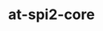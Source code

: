 ---
title: "at-spi2-core"
layout: cache
categories: [package, develop]
meta: {"compilers": ["gcc@=11.4.0"], "num_specs": 9, "num_specs_by_stack": {"e4s": 9, "root": 9}, "oss": ["ubuntu22.04"], "platforms": ["linux"], "stacks": ["e4s", "root"], "targets": ["x86_64_v3"], "versions": ["2.48.3"]}
spec_details: [{"compiler": "gcc@=11.4.0", "hash": "3rtu5y3uwogxbaugz5phoy3gw6hyxofe", "os": "ubuntu22.04", "platform": "linux", "size": "-", "stacks": ["e4s", "root"], "tarball": "https://binaries.spack.io/develop/build_cache/linux-ubuntu22.04-x86_64_v3/gcc-11.4.0/at-spi2-core-2.48.3/linux-ubuntu22.04-x86_64_v3-gcc-11.4.0-at-spi2-core-2.48.3-3rtu5y3uwogxbaugz5phoy3gw6hyxofe.spack", "target": "x86_64_v3", "variants": ["build_system=meson", "buildtype=release", "default_library=shared", "~strip"], "versions": ["2.48.3"]}, {"compiler": "gcc@=11.4.0", "hash": "6t24uhosmmyvh6fvc3r7bdav5qjlejnj", "os": "ubuntu22.04", "platform": "linux", "size": "-", "stacks": ["e4s", "root"], "tarball": "https://binaries.spack.io/develop/build_cache/linux-ubuntu22.04-x86_64_v3/gcc-11.4.0/at-spi2-core-2.48.3/linux-ubuntu22.04-x86_64_v3-gcc-11.4.0-at-spi2-core-2.48.3-6t24uhosmmyvh6fvc3r7bdav5qjlejnj.spack", "target": "x86_64_v3", "variants": ["build_system=meson", "buildtype=release", "default_library=shared", "~strip"], "versions": ["2.48.3"]}, {"compiler": "gcc@=11.4.0", "hash": "72llxa53b6s5iyykv5nt5zboupceb6dr", "os": "ubuntu22.04", "platform": "linux", "size": "-", "stacks": ["e4s", "root"], "tarball": "https://binaries.spack.io/develop/build_cache/linux-ubuntu22.04-x86_64_v3/gcc-11.4.0/at-spi2-core-2.48.3/linux-ubuntu22.04-x86_64_v3-gcc-11.4.0-at-spi2-core-2.48.3-72llxa53b6s5iyykv5nt5zboupceb6dr.spack", "target": "x86_64_v3", "variants": ["build_system=meson", "buildtype=release", "default_library=shared", "~strip"], "versions": ["2.48.3"]}, {"compiler": "gcc@=11.4.0", "hash": "akcm2e6efx6ic4dzrf565nwgmu6f6h5p", "os": "ubuntu22.04", "platform": "linux", "size": "-", "stacks": ["e4s", "root"], "tarball": "https://binaries.spack.io/develop/build_cache/linux-ubuntu22.04-x86_64_v3/gcc-11.4.0/at-spi2-core-2.48.3/linux-ubuntu22.04-x86_64_v3-gcc-11.4.0-at-spi2-core-2.48.3-akcm2e6efx6ic4dzrf565nwgmu6f6h5p.spack", "target": "x86_64_v3", "variants": ["build_system=meson", "buildtype=release", "default_library=shared", "~strip"], "versions": ["2.48.3"]}, {"compiler": "gcc@=11.4.0", "hash": "bxwt2prrabeyo4drfcrbyi2zak4zqqqt", "os": "ubuntu22.04", "platform": "linux", "size": "-", "stacks": ["e4s", "root"], "tarball": "https://binaries.spack.io/develop/build_cache/linux-ubuntu22.04-x86_64_v3/gcc-11.4.0/at-spi2-core-2.48.3/linux-ubuntu22.04-x86_64_v3-gcc-11.4.0-at-spi2-core-2.48.3-bxwt2prrabeyo4drfcrbyi2zak4zqqqt.spack", "target": "x86_64_v3", "variants": ["build_system=meson", "buildtype=release", "default_library=shared", "~strip"], "versions": ["2.48.3"]}, {"compiler": "gcc@=11.4.0", "hash": "n5szt6qasntmzirxlwyg5oq4jed6q5f2", "os": "ubuntu22.04", "platform": "linux", "size": "-", "stacks": ["e4s", "root"], "tarball": "https://binaries.spack.io/develop/build_cache/linux-ubuntu22.04-x86_64_v3/gcc-11.4.0/at-spi2-core-2.48.3/linux-ubuntu22.04-x86_64_v3-gcc-11.4.0-at-spi2-core-2.48.3-n5szt6qasntmzirxlwyg5oq4jed6q5f2.spack", "target": "x86_64_v3", "variants": ["build_system=meson", "buildtype=release", "default_library=shared", "~strip"], "versions": ["2.48.3"]}, {"compiler": "gcc@=11.4.0", "hash": "t5rrgdnosjyex7kz6py3xc5z4d5dsxkk", "os": "ubuntu22.04", "platform": "linux", "size": "-", "stacks": ["e4s", "root"], "tarball": "https://binaries.spack.io/develop/build_cache/linux-ubuntu22.04-x86_64_v3/gcc-11.4.0/at-spi2-core-2.48.3/linux-ubuntu22.04-x86_64_v3-gcc-11.4.0-at-spi2-core-2.48.3-t5rrgdnosjyex7kz6py3xc5z4d5dsxkk.spack", "target": "x86_64_v3", "variants": ["build_system=meson", "buildtype=release", "default_library=shared", "~strip"], "versions": ["2.48.3"]}, {"compiler": "gcc@=11.4.0", "hash": "v5m6s55xu2gpz63ifyrex2fd7dh6iy33", "os": "ubuntu22.04", "platform": "linux", "size": "-", "stacks": ["e4s", "root"], "tarball": "https://binaries.spack.io/develop/build_cache/linux-ubuntu22.04-x86_64_v3/gcc-11.4.0/at-spi2-core-2.48.3/linux-ubuntu22.04-x86_64_v3-gcc-11.4.0-at-spi2-core-2.48.3-v5m6s55xu2gpz63ifyrex2fd7dh6iy33.spack", "target": "x86_64_v3", "variants": ["build_system=meson", "buildtype=release", "default_library=shared", "~strip"], "versions": ["2.48.3"]}, {"compiler": "gcc@=11.4.0", "hash": "yc575rddkhojc3s6fp7nqhvexrfz4qr5", "os": "ubuntu22.04", "platform": "linux", "size": "-", "stacks": ["e4s", "root"], "tarball": "https://binaries.spack.io/develop/build_cache/linux-ubuntu22.04-x86_64_v3/gcc-11.4.0/at-spi2-core-2.48.3/linux-ubuntu22.04-x86_64_v3-gcc-11.4.0-at-spi2-core-2.48.3-yc575rddkhojc3s6fp7nqhvexrfz4qr5.spack", "target": "x86_64_v3", "variants": ["build_system=meson", "buildtype=release", "default_library=shared", "~strip"], "versions": ["2.48.3"]}]
---